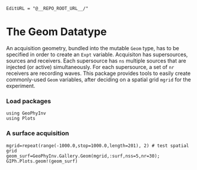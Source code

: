 ```@meta
EditURL = "@__REPO_ROOT_URL__/"
```

# The Geom Datatype

An acquisition geometry, bundled into the mutable `Geom` type,
has to be specified in order to
create an `Expt` variable.
Acquisiton has supersources, sources and receivers.
Each supersource has `ns` multiple sources that are
injected (or active) simultaneously.
For each supersource,
a set of `nr` receivers are
recording waves.
This package provides tools to easily create commonly-used `Geom` variables,
after deciding on a spatial grid `mgrid` for the experiment.

### Load packages

```@example gallery
using GeoPhyInv
using Plots
```

### A surface acquisition

```@example gallery
mgrid=repeat(range(-1000.0,stop=1000.0,length=201), 2) # test spatial grid
geom_surf=GeoPhyInv.Gallery.Geom(mgrid,:surf,nss=5,nr=30);
GIPh.Plots.geom!(geom_surf)
```

